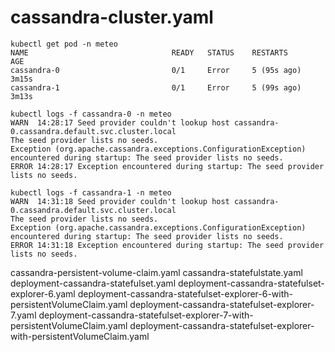# cassandra-cluster.yaml
    kubectl get pod -n meteo
    NAME                                READY   STATUS    RESTARTS      AGE
    cassandra-0                         0/1     Error     5 (95s ago)   3m15s
    cassandra-1                         0/1     Error     5 (99s ago)   3m13s

    kubectl logs -f cassandra-0 -n meteo
    WARN  14:28:17 Seed provider couldn't lookup host cassandra-0.cassandra.default.svc.cluster.local
    The seed provider lists no seeds.
    Exception (org.apache.cassandra.exceptions.ConfigurationException) encountered during startup: The seed provider lists no seeds.
    ERROR 14:28:17 Exception encountered during startup: The seed provider lists no seeds.

    kubectl logs -f cassandra-1 -n meteo
    WARN  14:31:18 Seed provider couldn't lookup host cassandra-0.cassandra.default.svc.cluster.local
    The seed provider lists no seeds.
    Exception (org.apache.cassandra.exceptions.ConfigurationException) encountered during startup: The seed provider lists no seeds.
    ERROR 14:31:18 Exception encountered during startup: The seed provider lists no seeds.


cassandra-persistent-volume-claim.yaml
cassandra-statefulstate.yaml
deployment-cassandra-statefulset.yaml
deployment-cassandra-statefulset-explorer-6.yaml
deployment-cassandra-statefulset-explorer-6-with-persistentVolumeClaim.yaml
deployment-cassandra-statefulset-explorer-7.yaml
deployment-cassandra-statefulset-explorer-7-with-persistentVolumeClaim.yaml
deployment-cassandra-statefulset-explorer-with-persistentVolumeClaim.yaml